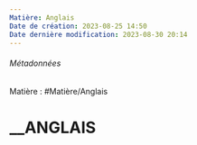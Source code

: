 ```yaml
---
Matière: Anglais
Date de création: 2023-08-25 14:50
Date dernière modification: 2023-08-30 20:14
---
```

###### Métadonnées
Matière : #Matière/Anglais 

# __ANGLAIS

